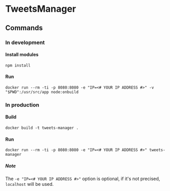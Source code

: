 # TweetsManager
## Commands
### In development
#### Install modules
`npm install`
#### Run
`docker run --rm -ti -p 8080:8080 -e "IP=<# YOUR IP ADDRESS #>" -v "$PWD":/usr/src/app node:onbuild`
### In production
#### Build
`docker build -t tweets-manager .`
#### Run
`docker run --rm -ti -p 8080:8080 -e "IP=<# YOUR IP ADDRESS #>" tweets-manager`

##### Note
The `-e "IP=<# YOUR IP ADDRESS #>"` option is optional, if it's not precised, `localhost` will be used.
